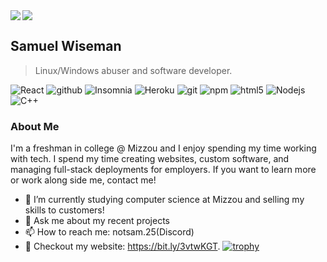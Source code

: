 
<img align="left" src="https://github-readme-stats.vercel.app/api?username=notSam25&title_color=FD9047&icon_color=FD9047&text_color=FFFFFF&custom_title=My+GitHub+Stats&show_icons=true&theme=tokyonight" />

<img  src="https://github-readme-stats.vercel.app/api/top-langs/?username=notSam25&custom_title=My+GitHub+Stats&show_icons=true&theme=tokyonight" />



## Samuel Wiseman
> Linux/Windows abuser and software developer.

<p>
  <img alt="React" src="https://img.shields.io/badge/-React-45b8d8?style=flat-square&logo=react&logoColor=white" />
  <img alt="github" src="https://img.shields.io/badge/-Github-2088FF?style=flat-square&logo=github-actions&logoColor=white" />
  <img alt="Insomnia" src="https://img.shields.io/badge/-Insomnia-5849BE?style=flat-square&logo=insomnia&logoColor=white" />
  <img alt="Heroku" src="https://img.shields.io/badge/-Heroku-430098?style=flat-square&logo=heroku&logoColor=white" />
  <img alt="git" src="https://img.shields.io/badge/-Git-F05032?style=flat-square&logo=git&logoColor=white" />
  <img alt="npm" src="https://img.shields.io/badge/-NPM-CB3837?style=flat-square&logo=npm&logoColor=white" />
  <img alt="html5" src="https://img.shields.io/badge/-HTML5-E34F26?style=flat-square&logo=html5&logoColor=white" />
  <img alt="Nodejs" src="https://img.shields.io/badge/-Nodejs-43853d?style=flat-square&logo=Node.js&logoColor=white" />
  <img alt="C++" src="https://img.shields.io/badge/C++-blue.svg?style=flat-square&logo=c%2B%2B&logoColor=white" />
</p>

<h3>About Me</h2>

<p>I'm a freshman in college @ Mizzou and I enjoy spending my time working with tech. I spend my time creating websites, custom software, and managing full-stack deployments for employers. If you want to learn more or work along side me, contact me!</p>

- 🌱 I’m currently studying computer science at Mizzou and selling my skills to customers!
- 💬 Ask me about my recent projects
- 📫 How to reach me: notsam.25(Discord)
- 👋 Checkout my website: https://bit.ly/3vtwKGT.
[![trophy](https://github-profile-trophy.vercel.app/?username=notSam25&theme=nord)](https://github.com/ryo-ma/github-profile-trophy)
